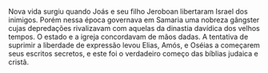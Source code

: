 ﻿Nova vida surgiu quando Joás e seu filho Jeroboan libertaram Israel dos inimigos. Porém nessa época governava em Samaria uma nobreza gângster cujas depredações rivalizavam com aquelas da dinastia davídica dos velhos tempos. O estado e a igreja concordavam de mãos dadas. A tentativa de suprimir a liberdade de expressão levou Elias, Amós, e Oséias a começarem seus escritos secretos, e este foi o verdadeiro começo das bíblias judaica e cristã.